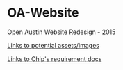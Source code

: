 # OA-Website
Open Austin Website Redesign - 2015

[Links to potential assets/images](https://github.com/open-austin/OA-Website/wiki/Assets-&-Images-for-potential-use)

[Links to Chip's requirement docs](https://docs.google.com/document/d/1dgYQunemFzfGPpmc6jJz5L1sCm0m7f9ZemPT0z6FK2c)
